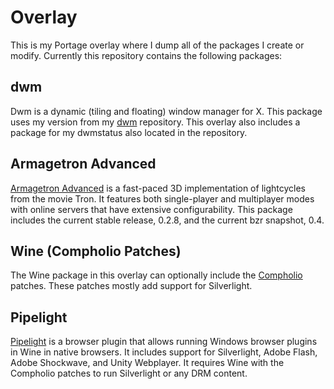 Overlay
=======
This is my Portage overlay where I dump all of the packages I create or modify. Currently this repository contains the following packages:

dwm
---
Dwm is a dynamic (tiling and floating) window manager for X. This package uses my version from my [dwm](https://github.com/fkmclane/dwm) repository. This overlay also includes a package for my dwmstatus also located in the repository.

Armagetron Advanced
-------------------
[Armagetron Advanced](http://armagetronad.org) is a fast-paced 3D implementation of lightcycles from the movie Tron. It features both single-player and multiplayer modes with online servers that have extensive configurability. This package includes the current stable release, 0.2.8, and the current bzr snapshot, 0.4.

Wine (Compholio Patches)
------------------------
The Wine package in this overlay can optionally include the [Compholio](http://www.compholio.com/wine-compholio/) patches. These patches mostly add support for Silverlight.

Pipelight
---------
[Pipelight](https://launchpad.net/pipelight) is a browser plugin that allows running Windows browser plugins in Wine in native browsers. It includes support for Silverlight, Adobe Flash, Adobe Shockwave, and Unity Webplayer. It requires Wine with the Compholio patches to run Silverlight or any DRM content.
